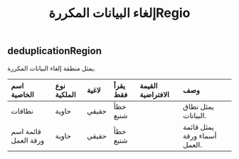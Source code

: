 ﻿---
title: إلغاء البيانات المكررةRegio
second_title: Aspose.Cells Cloud Documen
type: docs
url: /ar/specification/model/deduplicationregion/
description: "Aspose.Cells مواصفات النموذج السحابي: منطقة إلغاء البيانات المكررة. تعامل بسهولة مع Excel ومستندات جداول البيانات الأخرى التي تحتوي على ميزات مثل الفتح والتوليد والتحرير والتقسيم والدمج والمقارنة والتحويل"
kwords: Excel، Office، جدول البيانات، Cloud REST API، منطقة إلغاء البيانات المكررة
weight: 50
---
## **deduplicationRegion**

 يمثل منطقة إلغاء البيانات المكررة.

| اسم الخاصية| نوع الملكية| لاغية| يقرأ فقط| القيمة الافتراضية| وصف|
|:- |:- |:- |:- |:- |:- |
| نطاقات| حاوية| حقيقي| خطأ شنيع|| يمثل نطاق البيانات.|
| قائمة اسم ورقة العمل| حاوية| حقيقي| خطأ شنيع|| يمثل قائمة أسماء ورقة العمل.|

